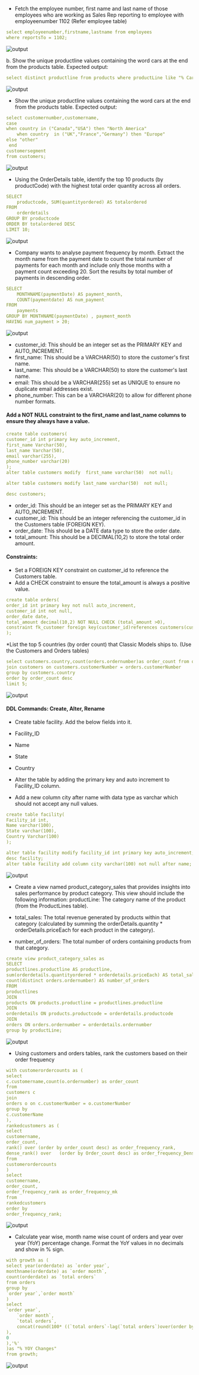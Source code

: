 * Fetch the employee number, first name and last name of those employees who are working as Sales Rep reporting to employee with employeenumber 1102 (Refer employee table)

```yaml
select employeenumber,firstname,lastname from employees
where reportsTo = 1102;
```

![output](https://github.com/Mujahid-max/practice/blob/main/Picture1.png?raw=true)


b.	Show the unique productline values containing the word cars at the end from the products table.
Expected output:

```yaml
select distinct productline from products where productLine like "% Cars";
```
![output](https://github.com/Mujahid-max/practice/blob/main/Picture2.png?raw=true)
* 	Show the unique productline values containing the word cars at the end from the products table.
Expected output:

```yaml
select customernumber,customername,
case 
when country in ("Canada","USA") then "North America"
    when country  in ("UK","France","Germany") then "Europe"
else "other"
 end
customersegment
from customers;

```
![output](https://github.com/Mujahid-max/practice/blob/main/Picture3.png?raw=true)


* Using the OrderDetails table, identify the top 10 products (by productCode) with the highest total order quantity across all orders.

```yaml
SELECT 
    productcode, SUM(quantityordered) AS totalordered
FROM
    orderdetails
GROUP BY productcode
ORDER BY totalordered DESC
LIMIT 10;
```
![output](https://github.com/Mujahid-max/practice/blob/main/Picture4.png?raw=true)

* Company wants to analyse payment frequency by month. Extract the month name from the payment date to count the total number of payments for each month and include only those months with a payment count exceeding 20. Sort the results by total number of payments in descending order. 

```yaml
SELECT 
    MONTHNAME(paymentDate) AS payment_month,
    COUNT(paymentdate) AS num_payment
FROM
    payments
GROUP BY MONTHNAME(paymentDate) , payment_month
HAVING num_payment > 20;

```
![output](https://github.com/Mujahid-max/practice/blob/main/Picture5.png?raw=true)

* customer_id: This should be an integer set as the PRIMARY KEY and AUTO_INCREMENT.
* first_name: This should be a VARCHAR(50) to store the customer's first name.
* last_name: This should be a VARCHAR(50) to store the customer's last name.
* email: This should be a VARCHAR(255) set as UNIQUE to ensure no duplicate email addresses exist.
* phone_number: This can be a VARCHAR(20) to allow for different phone number formats.

#### Add a NOT NULL constraint to the first_name and last_name columns to ensure they always have a value.

```yaml
create table customers(
customer_id int primary key auto_increment,
first_name Varchar(50),
last_name Varchar(50),
email varchar(255),
phone_number varchar(20)
);
alter table customers modify  first_name varchar(50)  not null;

alter table customers modify last_name varchar(50)  not null;

desc customers;
```

* order_id: This should be an integer set as the PRIMARY KEY and AUTO_INCREMENT.
* customer_id: This should be an integer referencing the customer_id in the Customers table  (FOREIGN KEY).
* order_date: This should be a DATE data type to store the order date.
* total_amount: This should be a DECIMAL(10,2) to store the total order amount.
     	
#### Constraints:
* Set a FOREIGN KEY constraint on customer_id to reference the Customers table.
* Add a CHECK constraint to ensure the total_amount is always a positive value.

```yaml
create table orders(
order_id int primary key not null auto_increment,
customer_id int not null,
order_date date,
total_amount decimal(10,2) NOT NULL CHECK (total_amount >0),
constraint fk_customer foreign key(customer_id)references customers(customer_id)
);

```


*List the top 5 countries (by order count) that Classic Models ships to. (Use the Customers and Orders tables)

```yaml
select customers.country,count(orders.ordernumber)as order_count from orders
join customers on customers.customerNumber = orders.customerNumber
group by customers.country
order by order_count desc
limit 5;
```
![output](https://github.com/Mujahid-max/practice/blob/main/Picture6.png?raw=true)

#### DDL Commands: Create, Alter, Rename
* Create table facility. Add the below fields into it.
* Facility_ID
* Name
* State
* Country

* Alter the table by adding the primary key and auto increment to Facility_ID column.
* Add a new column city after name with data type as varchar which should not accept any null values.

```yaml
create table facility(
Facility_id int,
Name varchar(100),
State varchar(100),
Country Varchar(100)
);

alter table facility modify facility_id int primary key auto_increment;
desc facility;
alter table facility add column city varchar(100) not null after name;
```
![output](https://github.com/Mujahid-max/practice/blob/main/Picture7.png?raw=true)

* Create a view named product_category_sales that provides insights into sales performance by product category. This view should include the following information:
productLine: The category name of the product (from the ProductLines table).

* total_sales: The total revenue generated by products within that category (calculated by summing the orderDetails.quantity * orderDetails.priceEach for each product in the category).

* number_of_orders: The total number of orders containing products from that category.

```yaml
create view product_category_sales as
SELECT 
productlines.productline AS productline,
sum(orderdetails.quantityordered * orderdetails.priceEach) AS total_sales,
count(distinct orders.ordernumber) AS number_of_orders
FROM 
productlines
JOIN 
products ON products.productline = productlines.productline
JOIN 
orderdetails ON products.productcode = orderdetails.productcode
JOIN 
orders ON orders.ordernumber = orderdetails.ordernumber
group by productLine;

```
![output](https://github.com/Mujahid-max/practice/blob/main/Picture8.png?raw=true)

* Using customers and orders tables, rank the customers based on their order frequency

```yaml
with customerordercounts as (
select
c.customername,count(o.ordernumber) as order_count
from
customers c
join
orders o on c.customerNumber = o.customerNumber
group by
c.customerName
),
rankedcustomers as (
select 
customername,
order_count,
rank() over (order by order_count desc) as order_frequency_rank,
dense_rank() over	(order by Order_count desc) as order_frequency_Dense_rank
from
customerordercounts
)
select 
customername,
order_count,
order_frequency_rank as order_frequency_mk
from 
rankedcustomers
order by 
order_frequency_rank;

```
![output](https://github.com/Mujahid-max/practice/blob/main/Picture9.png?raw=true)


* Calculate year wise, month name wise count of orders and year over year (YoY) percentage change. Format the YoY values in no decimals and show in % sign.

```yaml
with growth as (
select year(orderdate) as `order year`,
monthname(orderdate) as `order month`,
count(orderdate) as `total orders`
from orders
group by
`order year`,`order month`
)
select 		
`order year`,
    `order month`,
    `total orders`,
    concat(round(100* ((`total orders`-lag(`total orders`)over(order by `order year`))/lag(`total orders`) over(order by `order year`)
),
0
),'%'
)as "% YOY Changes"
from growth;            
```
![output](https://github.com/Mujahid-max/practice/blob/main/Picture10.png?raw=true)

